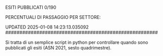ESITI PUBBLICATI 0/190 

PERCENTUALI DI PASSAGGIO PER SETTORE:

UPDATED 2025-01-08 14:23:13.035092
###################################################### 

Si tratta di un semplice script in python per controllare quando sono pubblicati gli esiti (ASN 2021, sesto quadrimestre).

